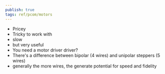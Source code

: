 ```yaml
---
publish: true
tags: ref/pcom/motors
---
```

- Pricey
- Tricky to work with
- slow
- but very useful
- You need a motor driver driver?
- There's a difference between bipolar (4 wires) and unipolar steppers (5 wires)
- generally the more wires, the generate potential for speed and fidelity
